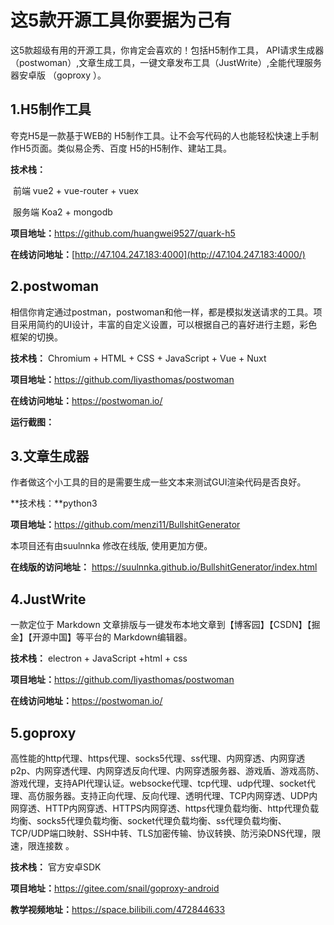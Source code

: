 # 这5款开源工具你要据为己有

这5款超级有用的开源工具，你肯定会喜欢的！包括H5制作工具， API请求生成器 （postwoman）,文章生成工具，一键文章发布工具（JustWrite）,全能代理服务器安卓版 （goproxy ）。

## 1.H5制作工具 

夸克H5是一款基于WEB的 H5制作工具。让不会写代码的人也能轻松快速上手制作H5页面。类似易企秀、百度 H5的H5制作、建站工具。

**技术栈：**

​	前端     vue2 + vue-router + vuex 

​	服务端  Koa2 + mongodb 

**项目地址：**<https://github.com/huangwei9527/quark-h5> 

**在线访问地址：**[http://47.104.247.183:4000](http://47.104.247.183:4000/) 


## 2.postwoman

相信你肯定通过postman，postwoman和他一样，都是模拟发送请求的工具。项目采用简约的UI设计，丰富的自定义设置，可以根据自己的喜好进行主题，彩色框架的切换。

**技术栈：**  Chromium + HTML + CSS + JavaScript + Vue + Nuxt

**项目地址：**<https://github.com/liyasthomas/postwoman> 

**在线访问地址：**<https://postwoman.io/> 

**运行截图：**


## 3.文章生成器

 作者做这个小工具的目的是需要生成一些文本来测试GUI渲染代码是否良好。 

**技术栈：**python3

**项目地址：**<https://github.com/menzi11/BullshitGenerator> 

本项目还有由suulnnka 修改在线版, 使用更加方便。

**在线版的访问地址：** https://suulnnka.github.io/BullshitGenerator/index.html



## 4.JustWrite

一款定位于 Markdown 文章排版与一键发布本地文章到【博客园】【CSDN】【掘金】【开源中国】等平台的 Markdown编辑器。 

**技术栈：**  electron  + JavaScript  +html + css

**项目地址：**<https://github.com/liyasthomas/postwoman> 

**在线访问地址：**<https://postwoman.io/> 


## 5.goproxy 

高性能的http代理、https代理、socks5代理、ss代理、内网穿透、内网穿透p2p、内网穿透代理、内网穿透反向代理、内网穿透服务器、游戏盾、游戏高防、游戏代理，支持API代理认证。websocke代理、tcp代理、udp代理、socket代理、高仿服务器。支持正向代理、反向代理、透明代理、TCP内网穿透、UDP内网穿透、HTTP内网穿透、HTTPS内网穿透、https代理负载均衡、http代理负载均衡、socks5代理负载均衡、socket代理负载均衡、ss代理负载均衡、TCP/UDP端口映射、SSH中转、TLS加密传输、协议转换、防污染DNS代理，限速，限连接数 。

**技术栈：**  官方安卓SDK

**项目地址：**<https://gitee.com/snail/goproxy-android> 

**教学视频地址：**<https://space.bilibili.com/472844633> 

